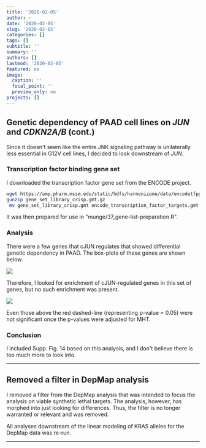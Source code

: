```yaml
---
title: '2020-02-05'
author: ~
date: '2020-02-05'
slug: '2020-02-05'
categories: []
tags: []
subtitle: ''
summary: ''
authors: []
lastmod: '2020-02-05'
featured: no
image:
  caption: ''
  focal_point: ''
  preview_only: no
projects: []
---
```


## Genetic dependency of PAAD cell lines on *JUN* and *CDKN2A/B* (cont.)

Since it doesn't seem like the entire JNK signaling pathway is unilaterally less essential in G12V cell lines, I decided to look downstream of *JUN*.

### Transcription factor binding gene set

I downloaded the transcription factor gene set from the ENCODE project.

```bash
wget https://amp.pharm.mssm.edu/static/hdfs/harmonizome/data/encodetfppi/gene_set_library_crisp.gmt.gz
gunzip gene_set_library_crisp.gmt.gz
 mv gene_set_library_crisp.gmt encode_transcription_factor_targets.gmt
```

It was then prepared for use in "munge/37_gene-list-preparation.R".

### Analysis

There were a few genes that cJUN regulates that showed differential genetic dependency in PAAD.
The box-plots of these genes are shown below.

![](/img/graphs/90_25_paad_depmap_jun-cdkn2a-G12V/jun_bs_dep_boxplots.svg)

Therefore, I looked for enrichment of cJUN-regulated genes in this set of genes, but no such enrichment was present.

![](/img/graphs/90_25_paad_depmap_jun-cdkn2a-G12V/tf_stats_volcano.svg)

Even those above the red dashed-line (representing p-value = 0.05) were not significant once the p-values were adjusted for MHT.

### Conclusion

I included Supp. Fig. 14 based on this analysis, and I don't believe there is too much more to look into.

---

## Removed a filter in DepMap analysis

I removed a filter from the DepMap analysis that was intended to focus the analysis on viable synthetic lethal targets.
The analysis, however, has morphed into just looking for differences.
Thus, the filter is no longer warranted or relevant and was removed.

All analyses downstream of the linear modeling of KRAS alleles for the DepMap data was re-run.

---

